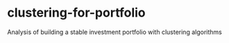 # clustering-for-portfolio
Analysis of building a stable investment portfolio with clustering algorithms
